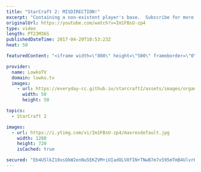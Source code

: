 ```yaml
---
title: "StarCraft 2: MISDIRECTION!"
excerpt: "Containing a non-existent player's base.  Subscribe for more videos: http://lowko.tv/youtube The Crescent Moon rush: https://goo.gl/T7lRXv  Easily one of the strangest early games I've seen in a while. After building up a massive force the game ends in a base race, where both players try their best to"
originalUrl: https://youtube.com/watch?v=Im1FBsU-zp4
type: video
length: PT23M36S
publishedDateTime: 2017-04-20T10:53:23Z
heat: 50

featuredContent: "<iframe width=\"800\" height=\"500\" frameborder=\"0\" src=\"https://www.youtube.com/embed/Im1FBsU-zp4\" allow=\"accelerometer; autoplay; encrypted-media; gyroscope; picture-in-picture\" allowfullscreen></iframe>"

provider:
  name: LowkoTV
  domain: lowko.tv
  images:
    - url: https://everyday-cc.github.io/starcraft2/assets/images/organizations/lowko.tv-50x50.jpg
      width: 50
      height: 50

topics:
  - StarCraft 2

images:
  - url: https://i.ytimg.com/vi/Im1FBsU-zp4/maxresdefault.jpg
    width: 1280
    height: 720
    isCached: true

secured: "Eb4U5lkZ10xsQkW2enNu5EKZVM+iUIadOLV8fIN+TNwB7m7x595mTmB4UlvrK7aEkId5CXXXsDdEDUUqB1ZzuY9UAJV6XDCTDYBpOAKZfH/YUgboh9bxMu3kuziDU2IlUYsTR0zzkvC9mfh3SMlqxoF+t3OMU6ZUFPM3ptbOqiKjGSbQ4d8TS/aVB6UDmXcUgUHTqCkEtiJTgkIcgVYEMv6GT/MPfbCfOn4D11waA1N2I97MMSSFxPBRwMrxPtUhkvl8IMGKwPdmrhEJbyM6YxWd8ZEJStkO/0MsjeyKqEnIDDh3xWXKHVEyYpVdi19VuGBjlg/Ubnz+3NRZS7rMwvnkVv6qRZn9FiCU0/yoXgrgkflA1fTH35RTV1yn2CblcQ32URw/eCIPFimVkGynY8tE7s42TXJr11GUYS3dq6M=;MnZxHZJCza13nzhlGCOi7A=="
---
```


